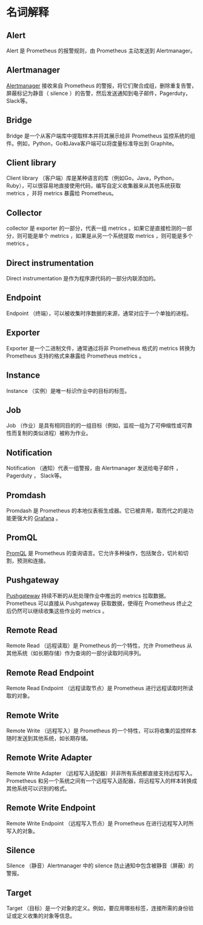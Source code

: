 # 名词解释

## Alert

Alert 是 Prometheus 的报警规则，由 Prometheus 主动发送到 Alertmanager。

## Alertmanager

[Alertmanager](https://prometheus.io/docs/alerting/overview/) 接收来自 Prometheus 的警报，将它们聚合成组，删除重复告警，屏蔽标记为静音（ silence ）的告警，然后发送通知到电子邮件，Pagerduty，Slack等。

## Bridge

Bridge 是一个从客户端库中提取样本并将其展示给非 Prometheus 监控系统的组件。例如，Python，Go和Java客户端可以将度量标准导出到 Graphite。

## Client library

Client library （客户端）库是某种语言的库（例如Go，Java，Python，Ruby），可以很容易地直接使用代码，编写自定义收集器来从其他系统获取 metrics ，并将 metrics 暴露给 Prometheus。

## Collector

collector 是 exporter 的一部分，代表一组 metrics 。如果它是直接检测的一部分，则可能是单个 metrics ，如果是从另一个系统提取 metrics ，则可能是多个 metrics 。

## Direct instrumentation

Direct instrumentation 是作为程序源代码的一部分内联添加的。

## Endpoint

Endpoint （终端），可以被收集时序数据的来源，通常对应于一个单独的进程。

## Exporter

Exporter 是一个二进制文件，通常通过将非 Prometheus 格式的 metrics 转换为 Prometheus 支持的格式来暴露给 Prometheus metrics 。

## Instance

Instance （实例）是唯一标识作业中的目标的标签。

## Job

Job （作业）是具有相同目的的一组目标（例如，监视一组为了可伸缩性或可靠性而复制的类似进程）被称为作业。

## Notification

Notification （通知）代表一组警报，由 Alertmanager 发送给电子邮件 ， Pagerduty ， Slack等。

## Promdash

Promdash 是 Prometheus 的本地仪表板生成器。它已被弃用，取而代之的是功能更强大的 [Grafana](https://prometheus.io/docs/visualization/grafana/) 。

## PromQL

[PromQL](https://prometheus.io/docs/prometheus/latest/querying/basics/) 是 Prometheus 的查询语言。它允许多种操作，包括聚合，切片和切割，预测和连接。

## Pushgateway

[Pushgateway](https://prometheus.io/docs/instrumenting/pushing/) 持续不断的从批处理作业中推出的 metrics 拉取数据。 Prometheus 可以直接从 Pushgateway 获取数据，使得在 Prometheus 终止之后仍然可以继续收集这些作业的 metrics 。

## Remote Read

Remote Read （远程读取）是 Prometheus 的一个特性，允许 Prometheus 从其他系统（如长期存储）作为查询的一部分读取时间序列。

## Remote Read Endpoint

Remote Read Endpoint （远程读取节点）是 Prometheus 进行远程读取时所读取的对象。

## Remote Write

Remote Write （远程写入）是 Prometheus 的一个特性，可以将收集的监控样本随时发送到其他系统，如长期存储。

## Remote Write Adapter

Remote Write Adapter （远程写入适配器）并非所有系统都直接支持远程写入。 Prometheus 和另一个系统之间有一个远程写入适配器，将远程写入的样本转换成其他系统可以识别的格式。

## Remote Write Endpoint

Remote Write Endpoint （远程写入节点）是 Prometheus 在进行远程写入时所写入的对象。

## Silence

Silence （静音）Alertmanager 中的 silence 防止通知中包含被静音（屏蔽）的警报。

## Target

Target （目标）是一个对象的定义。例如，要应用哪些标签，连接所需的身份验证或定义收集的对象等信息。